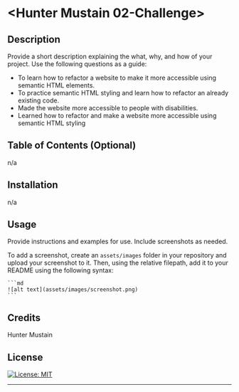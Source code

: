 # <Hunter Mustain 02-Challenge>

## Description

Provide a short description explaining the what, why, and how of your project. Use the following questions as a guide:

- To learn how to refactor a website to make it more accessible using semantic HTML elements.
- To practice semantic HTML styling and learn how to refactor an already existing code.
- Made the website more accessible to people with disabilities.
- Learned how to refactor and make a website more accessible using semantic HTML styling

## Table of Contents (Optional)

n/a

## Installation

n/a

## Usage

Provide instructions and examples for use. Include screenshots as needed.

To add a screenshot, create an `assets/images` folder in your repository and upload your screenshot to it. Then, using the relative filepath, add it to your README using the following syntax:

    ```md
    ![alt text](assets/images/screenshot.png)
    ```

## Credits

Hunter Mustain

## License

[![License: MIT](https://img.shields.io/badge/License-MIT-yellow.svg)](https://opensource.org/licenses/MIT)

---

